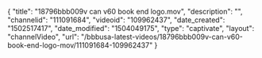 {
    "title": "18796bbb009v can v60 book end logo.mov",
    "description": "",
    "channelid": "111091684",
    "videoid": "109962437",
    "date_created": "1502517417",
    "date_modified": "1504049175",
    "type": "captivate",
    "layout": "channelVideo",
    "url": "\/bbbusa-latest-videos\/18796bbb009v-can-v60-book-end-logo-mov\/111091684-109962437"
}